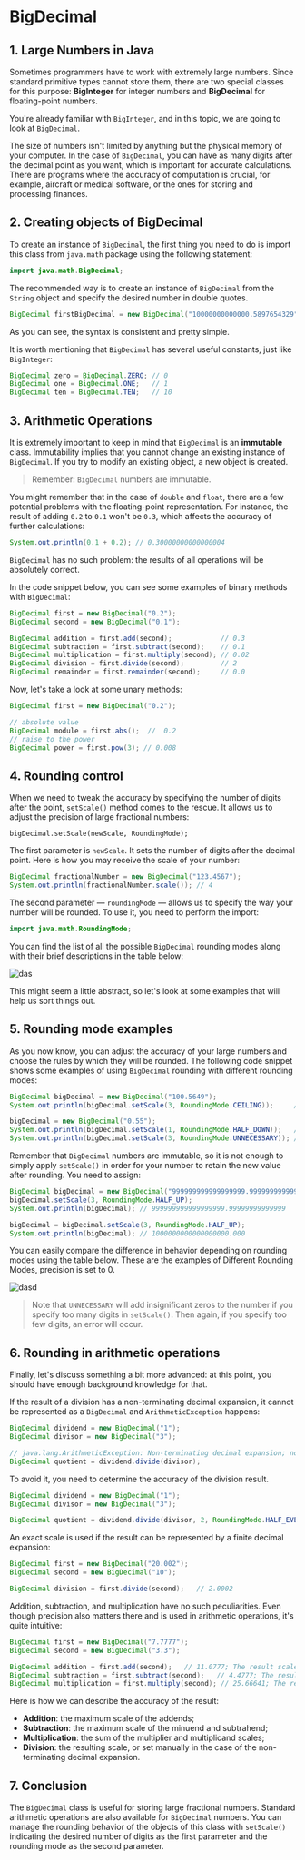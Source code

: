 # BigDecimal

## 1. Large Numbers in Java

Sometimes programmers have to work with extremely large numbers. Since standard primitive types cannot store them, there are two special classes for this purpose: **BigInteger** for integer numbers and **BigDecimal** for floating-point numbers.

You're already familiar with `BigInteger`, and in this topic, we are going to look at `BigDecimal`.

The size of numbers isn't limited by anything but the physical memory of your computer. In the case of `BigDecimal`, you can have as many digits after the decimal point as you want, which is important for accurate calculations. There are programs where the accuracy of computation is crucial, for example, aircraft or medical software, or the ones for storing and processing finances.


## 2. Creating objects of BigDecimal

To create an instance of `BigDecimal`, the first thing you need to do is import this class from `java.math` package using the following statement:

```java
import java.math.BigDecimal;
```

The recommended way is to create an instance of `BigDecimal` from the `String` object and specify the desired number in double quotes.

```java
BigDecimal firstBigDecimal = new BigDecimal("10000000000000.5897654329");
```

As you can see, the syntax is consistent and pretty simple.

It is worth mentioning that `BigDecimal` has several useful constants, just like `BigInteger`:

```java
BigDecimal zero = BigDecimal.ZERO; // 0
BigDecimal one = BigDecimal.ONE;   // 1
BigDecimal ten = BigDecimal.TEN;   // 10
```

## 3. Arithmetic Operations

It is extremely important to keep in mind that `BigDecimal` is an **immutable** class. Immutability implies that you cannot change an existing instance of `BigDecimal`. If you try to modify an existing object, a new object is created.

> Remember: `BigDecimal` numbers are immutable.

You might remember that in the case of `double` and `float`, there are a few potential problems with the floating-point representation. For instance, the result of adding `0.2` to `0.1` won't be `0.3`, which affects the accuracy of further calculations:

```java
System.out.println(0.1 + 0.2); // 0.30000000000000004
```

`BigDecimal` has no such problem: the results of all operations will be absolutely correct.

In the code snippet below, you can see some examples of binary methods with `BigDecimal`:

```java
BigDecimal first = new BigDecimal("0.2");
BigDecimal second = new BigDecimal("0.1");

BigDecimal addition = first.add(second);            // 0.3
BigDecimal subtraction = first.subtract(second);    // 0.1
BigDecimal multiplication = first.multiply(second); // 0.02
BigDecimal division = first.divide(second);         // 2
BigDecimal remainder = first.remainder(second);     // 0.0
```

Now, let's take a look at some unary methods:

```java
BigDecimal first = new BigDecimal("0.2");

// absolute value
BigDecimal module = first.abs();  //  0.2
// raise to the power
BigDecimal power = first.pow(3); // 0.008
```

## 4. Rounding control

When we need to tweak the accuracy by specifying the number of digits after the point, `setScale()` method comes to the rescue. It allows us to adjust the precision of large fractional numbers:

```
bigDecimal.setScale(newScale, RoundingMode);
```

The first parameter is `newScale`. It sets the number of digits after the decimal point. Here is how you may receive the scale of your number:

```java
BigDecimal fractionalNumber = new BigDecimal("123.4567");
System.out.println(fractionalNumber.scale()); // 4
```

The second parameter — `roundingMode` — allows us to specify the way your number will be rounded. To use it, you need to perform the import:

```java
import java.math.RoundingMode;
```

You can find the list of all the possible `BigDecimal` rounding modes along with their brief descriptions in the table below: 

![das](https://ucarecdn.com/f43af0d5-b6d7-4948-ae63-d702231dbcc3/)

This might seem a little abstract, so let's look at some examples that will help us sort things out.

## 5. Rounding mode examples

As you now know, you can adjust the accuracy of your large numbers and choose the rules by which they will be rounded. The following code snippet shows some examples of using `BigDecimal` rounding with different rounding modes:

```java
BigDecimal bigDecimal = new BigDecimal("100.5649");
System.out.println(bigDecimal.setScale(3, RoundingMode.CEILING));     // 100.565

bigDecimal = new BigDecimal("0.55");
System.out.println(bigDecimal.setScale(1, RoundingMode.HALF_DOWN));   // 0.5
System.out.println(bigDecimal.setScale(3, RoundingMode.UNNECESSARY)); // 0.550
```

Remember that `BigDecimal` numbers are immutable, so it is not enough to simply apply `setScale()` in order for your number to retain the new value after rounding. You need to assign:

```java
BigDecimal bigDecimal = new BigDecimal("999999999999999999.99999999999999");
bigDecimal.setScale(3, RoundingMode.HALF_UP);
System.out.println(bigDecimal); // 999999999999999999.99999999999999

bigDecimal = bigDecimal.setScale(3, RoundingMode.HALF_UP);
System.out.println(bigDecimal); // 1000000000000000000.000
```

You can easily compare the difference in behavior depending on rounding modes using the table below. These are the examples of Different Rounding Modes, precision is set to 0.

![dasd](https://ucarecdn.com/d5aea047-f1f6-4eea-ab72-885ffaa72093/)

> Note that `UNNECESSARY` will add insignificant zeros to the number if you specify too many digits in `setScale()`. Then again, if you specify too few digits, an error will occur. 

## 6. Rounding in arithmetic operations

Finally, let's discuss something a bit more advanced: at this point, you should have enough background knowledge for that.

If the result of a division has a non-terminating decimal expansion, it cannot be represented as a `BigDecimal` and `ArithmeticException` happens:

```java
BigDecimal dividend = new BigDecimal("1");
BigDecimal divisor = new BigDecimal("3");

// java.lang.ArithmeticException: Non-terminating decimal expansion; no exact representable decimal result
BigDecimal quotient = dividend.divide(divisor);
```

To avoid it, you need to determine the accuracy of the division result.

```java
BigDecimal dividend = new BigDecimal("1");
BigDecimal divisor = new BigDecimal("3");

BigDecimal quotient = dividend.divide(divisor, 2, RoundingMode.HALF_EVEN); // 0.33
```

An exact scale is used if the result can be represented by a finite decimal expansion:

```java
BigDecimal first = new BigDecimal("20.002");
BigDecimal second = new BigDecimal("10");

BigDecimal division = first.divide(second);   // 2.0002
```

Addition, subtraction, and multiplication have no such peculiarities. Even though precision also matters there and is used in arithmetic operations, it's quite intuitive:

```java
BigDecimal first = new BigDecimal("7.7777");
BigDecimal second = new BigDecimal("3.3");

BigDecimal addition = first.add(second);   // 11.0777; The result scale is 4 (max of the scales)
BigDecimal subtraction = first.subtract(second);   // 4.4777; The result scale is 4 (max of the scales)
BigDecimal multiplication = first.multiply(second); // 25.66641; The result scale is 5 (sum of the scales)
```

Here is how we can describe the accuracy of the result:

- **Addition**: the maximum scale of the addends;
- **Subtraction**: the maximum scale of the minuend and subtrahend;
- **Multiplication**: the sum of the multiplier and multiplicand scales;
- **Division**: the resulting scale, or set manually in the case of the non-terminating decimal expansion.

## 7. Conclusion

The `BigDecimal` class is useful for storing large fractional numbers. Standard arithmetic operations are also available for `BigDecimal` numbers. You can manage the rounding behavior of the objects of this class with `setScale()` indicating the desired number of digits as the first parameter and the rounding mode as the second parameter.
